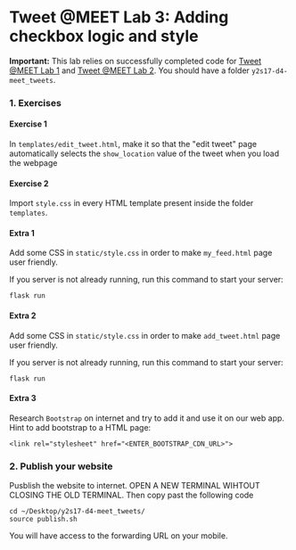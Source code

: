 # Tweet @MEET Lab 3: Adding checkbox logic and style 

**Important:** This lab relies on successfully completed code for [Tweet @MEET Lab 1](https://github.com/meet-projects/y2s17-d4-meet_tweets/blob/master/lab1.md) and [Tweet @MEET Lab 2](https://github.com/meet-projects/y2s17-d4-meet_tweets/blob/master/lab2.md). You should have a folder `y2s17-d4-meet_tweets`.

### 1. Exercises

#### Exercise 1

In `templates/edit_tweet.html`, make it so that the "edit tweet" page automatically selects the `show_location` value of the tweet when you load the webpage

#### Exercise 2

Import `style.css` in every HTML template present inside the folder `templates`.

#### Extra 1

Add some CSS in `static/style.css` in order to make `my_feed.html` page user friendly.

If you server is not already running, run this command to start your server:
```
flask run
```

#### Extra 2

Add some CSS in `static/style.css` in order to make `add_tweet.html` page user friendly.

If you server is not already running, run this command to start your server:
```
flask run
```

#### Extra 3

Research `Bootstrap` on internet and try to add it and use it on our web app.
Hint to add bootstrap to a HTML page:
```
<link rel="stylesheet" href="<ENTER_BOOTSTRAP_CDN_URL>">
```

### 2. Publish your website

Pusblish the website to internet.
OPEN A NEW TERMINAL WIHTOUT CLOSING THE OLD TERMINAL. Then copy past the following code
```
cd ~/Desktop/y2s17-d4-meet_tweets/
source publish.sh
```

You will have access to the forwarding URL on your mobile.
